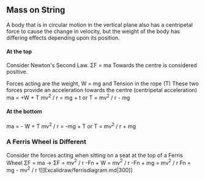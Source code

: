 ## Mass on String
A body that is in circular motion in the vertical plane also has a centripetal force to cause the change in velocity, but the weight of the body has differing effects depending upon its position.
#### At the top
Consider Newton's Second Law. 
ΣF = ma
Towards the centre is considered positive.

Forces acting are the weight, W = mg 
and Tension in the rope (T)
These two forces provide an acceleration towards the centre (centripetal acceleration)
ma = +W + T
mv$^2$ / r = mg + t 
or T = mv$^2$ / r - mg

#### At the bottom
ma = - W + T
mv$^2$ / r = -mg + T 
or T = mv$^2$ / r + mg

### A Ferris Wheel is Different
Consider the forces acting when sitting on a seat at the top of a Ferris Wheel
ΣF = ma -> ΣF = mv$^2$ / r
-Fn + W = mv$^2$ / r
-Fn + mg = mv$^2$ / r
Fn = mg - mv$^2$ / r
![[Excalidraw/ferrisdiagram.md|300]]